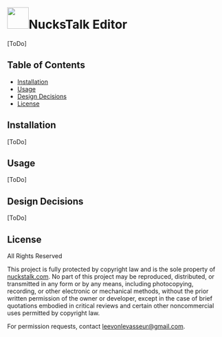 # [<kbd><img src='/assets/logos/nucks_talk.png' width='50' /></kbd>](https://www.nuckstalk.com/instagram-posts)NucksTalk Editor

[ToDo]

## Table of Contents

- [Installation](#installation)
- [Usage](#usage)
- [Design Decisions](#design-decisions)
- [License](#license)

## Installation

[ToDo]

## Usage

[ToDo]


## Design Decisions

[ToDo]

## License

All Rights Reserved

This project is fully protected by copyright law and is the sole property of [nuckstalk.com](https://www.nuckstalk.com/instagram-posts). No part of this project may be reproduced, distributed, or transmitted in any form or by any means, including photocopying, recording, or other electronic or mechanical methods, without the prior written permission of the owner or developer, except in the case of brief quotations embodied in critical reviews and certain other noncommercial uses permitted by copyright law.

For permission requests, contact leevonlevasseur@gmail.com.

